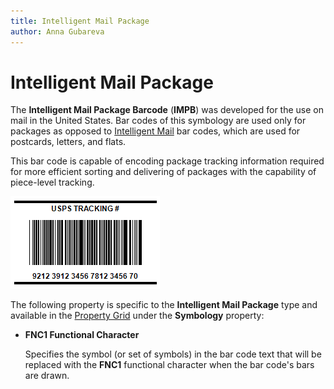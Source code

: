 ```yaml
---
title: Intelligent Mail Package
author: Anna Gubareva
---
```

# Intelligent Mail Package

The **Intelligent Mail Package Barcode** (**IMPB**) was developed for the use on mail in the United States. Bar codes of this symbology are used only for packages as opposed to [Intelligent Mail](intelligent-mail.md) bar codes, which are used for postcards, letters, and flats.

This bar code is capable of encoding package tracking information required for more efficient sorting and delivering of packages with the capability of piece-level tracking.

![](../../../../../images/eurd-win-bar-code-intelligent-mail-package.png)

The following property is specific to the **Intelligent Mail Package** type and available in the [Property Grid](../../report-designer-tools/ui-panels/property-grid-tabbed-view.md) under the **Symbology** property:

* **FNC1 Functional Character**
	
	Specifies the symbol (or set of symbols) in the bar code text that will be replaced with the **FNC1** functional character when the bar code's bars are drawn.